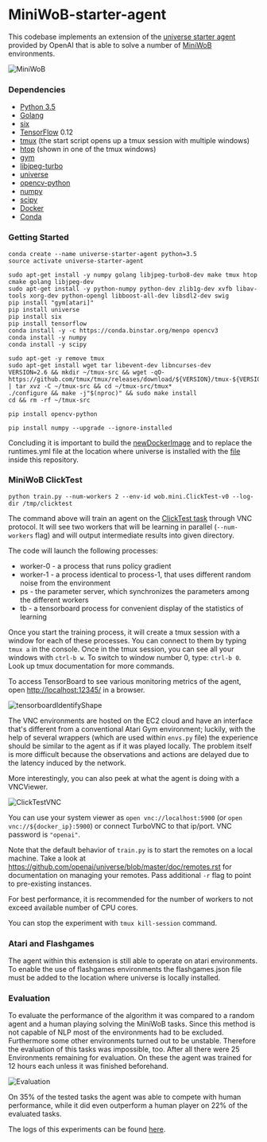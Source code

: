 # MiniWoB-starter-agent

This codebase implements an extension of the [universe starter agent](http://github.com/openai/universe-starter-agent) provided by OpenAI that is able to solve a number of [MiniWoB](http://alpha.openai.com/miniwob/) environments.

![MiniWoB](https://github.com/tommi1612/miniwob-starter-agent/raw/master/imgs/MiniWoB.jpg "MiniWoB")

### Dependencies

* [Python 3.5](https://www.python.org/downloads/release/python-350/)
* [Golang](https://golang.org/doc/install)
* [six](https://pypi.python.org/pypi/six)
* [TensorFlow](https://www.tensorflow.org/) 0.12
* [tmux](https://tmux.github.io/) (the start script opens up a tmux session with multiple windows)
* [htop](https://hisham.hm/htop/) (shown in one of the tmux windows)
* [gym](https://pypi.python.org/pypi/gym)
* [libjpeg-turbo](https://libjpeg-turbo.org)
* [universe](https://pypi.python.org/pypi/universe)
* [opencv-python](https://pypi.python.org/pypi/opencv-python)
* [numpy](https://pypi.python.org/pypi/numpy)
* [scipy](https://pypi.python.org/pypi/scipy)
* [Docker](https://www.docker.com)
* [Conda](https://conda.io)


### Getting Started

```
conda create --name universe-starter-agent python=3.5
source activate universe-starter-agent

sudo apt-get install -y numpy golang libjpeg-turbo8-dev make tmux htop cmake golang libjpeg-dev
sudo apt-get install -y python-numpy python-dev zlib1g-dev xvfb libav-tools xorg-dev python-opengl libboost-all-dev libsdl2-dev swig
pip install "gym[atari]"
pip install universe
pip install six
pip install tensorflow
conda install -y -c https://conda.binstar.org/menpo opencv3
conda install -y numpy
conda install -y scipy

sudo apt-get -y remove tmux
sudo apt-get install wget tar libevent-dev libncurses-dev
VERSION=2.6 && mkdir ~/tmux-src && wget -qO- https://github.com/tmux/tmux/releases/download/${VERSION}/tmux-${VERSION}.tar.gz | tar xvz -C ~/tmux-src && cd ~/tmux-src/tmux*
./configure && make -j"$(nproc)" && sudo make install
cd && rm -rf ~/tmux-src

pip install opencv-python

pip install numpy --upgrade --ignore-installed

```

Concluding it is important to build the [newDockerImage](https://github.com/tommi1612/miniwob-starter-agent/tree/master/newDockerImage) and to replace the runtimes.yml file at the location where universe is installed with the [file](https://github.com/tommi1612/miniwob-starter-agent/tree/master/runtimes.yml) inside this repository.

### MiniWoB ClickTest

`python train.py --num-workers 2 --env-id wob.mini.ClickTest-v0 --log-dir /tmp/clicktest`

The command above will train an agent on the [ClickTest task](http://alpha.openai.com/miniwob/preview/miniwob/click-test.html) through VNC protocol.
It will see two workers that will be learning in parallel (`--num-workers` flag) and will output intermediate results into given directory.

The code will launch the following processes:
* worker-0 - a process that runs policy gradient
* worker-1 - a process identical to process-1, that uses different random noise from the environment
* ps - the parameter server, which synchronizes the parameters among the different workers
* tb - a tensorboard process for convenient display of the statistics of learning

Once you start the training process, it will create a tmux session with a window for each of these processes. You can connect to them by typing `tmux a` in the console.
Once in the tmux session, you can see all your windows with `ctrl-b w`.
To switch to window number 0, type: `ctrl-b 0`. Look up tmux documentation for more commands.

To access TensorBoard to see various monitoring metrics of the agent, open [http://localhost:12345/](http://localhost:12345/) in a browser.

![tensorboardIdentifyShape](https://github.com/tommi1612/miniwob-starter-agent/raw/master/imgs/tbIdentifyShape.png "tensorboardIdentifyShape")

The VNC environments are hosted on the EC2 cloud and have an interface that's different from a conventional Atari Gym
environment;  luckily, with the help of several wrappers (which are used within `envs.py` file)
the experience should be similar to the agent as if it was played locally. The problem itself is more difficult
because the observations and actions are delayed due to the latency induced by the network.

More interestingly, you can also peek at what the agent is doing with a VNCViewer.

![ClickTestVNC](https://github.com/tommi1612/miniwob-starter-agent/raw/master/imgs/ClickTestVNC.png "ClickTestVNC")

You can use your system viewer as `open vnc://localhost:5900` (or `open vnc://${docker_ip}:5900`) or connect TurboVNC to that ip/port.
VNC password is `"openai"`.

Note that the default behavior of `train.py` is to start the remotes on a local machine. Take a look at https://github.com/openai/universe/blob/master/doc/remotes.rst for documentation on managing your remotes. Pass additional `-r` flag to point to pre-existing instances.

For best performance, it is recommended for the number of workers to not exceed available number of CPU cores.

You can stop the experiment with `tmux kill-session` command.

### Atari and Flashgames

The agent within this extension is still able to operate on atari environments. To enable the use of flashgames environments the flashgames.json file must be added to the location where universe is locally installed.


### Evaluation

To evaluate the performance of the algorithm it was compared to a random agent and a human playing solving the MiniWoB tasks. Since this method is not capable of NLP most of the environments had to be excluded. Furthermore some other environments turned out to be unstable. Therefore the evaluation of this tasks was impossible, too. After all there were 25 Environments remaining for evaluation. On these the agent was trained for 12 hours each unless it was finished beforehand.

![Evaluation](https://github.com/tommi1612/miniwob-starter-agent/raw/master/imgs/Evaluation_DRL_MiniWoB.png "Evaluation")

On 35% of the tested tasks the agent was able to compete with human performance, while it did even outperform a human player on 22% of the evaluated tasks. 

The logs of this experiments can be found [here](https://github.com/tommi1612/logs).